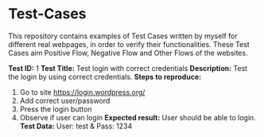 # Test-Cases
This repository contains examples of Test Cases written by myself for different real webpages, in order to verify their functionalities. These Test Cases aim Positive Flow, Negative Flow and Other Flows of the websites.

**Test ID:** 1
**Test Title:** Test login with correct credentials
**Description:** Test the login by using correct credentials.
**Steps to reproduce:**
1. Go to site https://login.wordpress.org/ 
2. Add correct user/password
3. Press the login button
4. Observe if user can login
**Expected result:** User should be able to login.
**Test Data:** User: test & Pass: 1234

